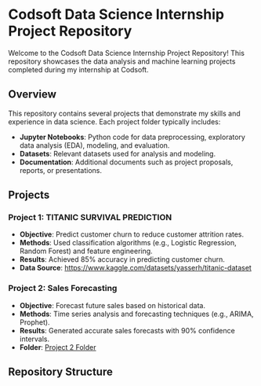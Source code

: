 # Codsoft Data Science Internship Project Repository

Welcome to the Codsoft Data Science Internship Project Repository! This repository showcases the data analysis and machine learning projects completed during my internship at Codsoft.

## Overview

This repository contains several projects that demonstrate my skills and experience in data science. Each project folder typically includes:

- **Jupyter Notebooks**: Python code for data preprocessing, exploratory data analysis (EDA), modeling, and evaluation.
- **Datasets**: Relevant datasets used for analysis and modeling.
- **Documentation**: Additional documents such as project proposals, reports, or presentations.

## Projects

### Project 1: TITANIC SURVIVAL PREDICTION

- **Objective**: Predict customer churn to reduce customer attrition rates.
- **Methods**: Used classification algorithms (e.g., Logistic Regression, Random Forest) and feature engineering.
- **Results**: Achieved 85% accuracy in predicting customer churn.
- **Data Source**: https://www.kaggle.com/datasets/yasserh/titanic-dataset

### Project 2: Sales Forecasting

- **Objective**: Forecast future sales based on historical data.
- **Methods**: Time series analysis and forecasting techniques (e.g., ARIMA, Prophet).
- **Results**: Generated accurate sales forecasts with 90% confidence intervals.
- **Folder**: [Project 2 Folder](./Project2)

## Repository Structure


